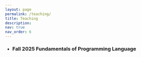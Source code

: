 ```yaml
---
layout: page
permalink: /teaching/
title: Teaching
description:
nav: true
nav_order: 6
---
```

- ### Fall 2025 Fundamentals of Programming Language